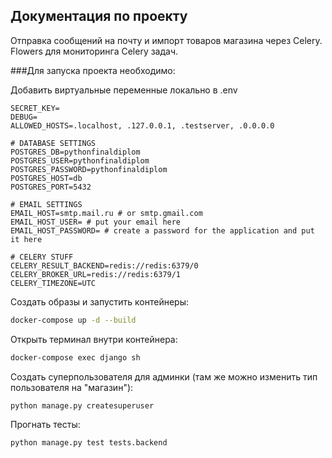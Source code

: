 
## Документация по проекту

Отправка сообщений на почту и импорт товаров магазина через Celery. Flowers для мониторинга Celery задач.

###Для запуска проекта необходимо:

Добавить виртуальные переменные локально в .env
```
SECRET_KEY=
DEBUG=
ALLOWED_HOSTS=.localhost, .127.0.0.1, .testserver, .0.0.0.0

# DATABASE SETTINGS
POSTGRES_DB=pythonfinaldiplom
POSTGRES_USER=pythonfinaldiplom
POSTGRES_PASSWORD=pythonfinaldiplom
POSTGRES_HOST=db
POSTGRES_PORT=5432

# EMAIL SETTINGS
EMAIL_HOST=smtp.mail.ru # or smtp.gmail.com
EMAIL_HOST_USER= # put your email here
EMAIL_HOST_PASSWORD= # create a password for the application and put it here

# CELERY STUFF
CELERY_RESULT_BACKEND=redis://redis:6379/0
CELERY_BROKER_URL=redis://redis:6379/1
CELERY_TIMEZONE=UTC
```

Создать образы и запустить контейнеры:

```bash
docker-compose up -d --build
```

Открыть терминал внутри контейнера:

```bash
docker-compose exec django sh
```

Создать суперпользователя для админки (там же можно изменить тип пользователя на "магазин"):

```bash
python manage.py createsuperuser
```

Прогнать тесты:

```bash
python manage.py test tests.backend
```
